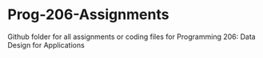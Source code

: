 # Prog-206-Assignments
Github folder for all assignments or coding files for Programming 206: Data Design for Applications 
